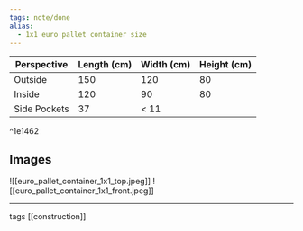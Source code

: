 ```yaml
---
tags: note/done
alias:
  - 1x1 euro pallet container size
---
```


| Perspective  | Length (cm) | Width (cm) | Height (cm) |
| ------------ | ----------- | ---------- | ----------- |
| Outside      | 150         | 120        | 80          |
| Inside       | 120         | 90         | 80          |
| Side Pockets | 37          | < 11       |             |

^1e1462

## Images

![[euro_pallet_container_1x1_top.jpeg]]
![[euro_pallet_container_1x1_front.jpeg]]

---
tags
[[construction]]